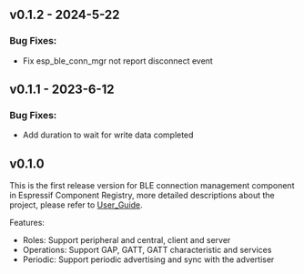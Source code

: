## v0.1.2 - 2024-5-22

### Bug Fixes:

- Fix esp_ble_conn_mgr not report disconnect event

## v0.1.1 - 2023-6-12

### Bug Fixes:

- Add duration to wait for write data completed

## v0.1.0

This is the first release version for BLE connection management component in Espressif Component Registry, more detailed descriptions about the project, please refer to [User_Guide](https://docs.espressif.com/projects/esp-iot-solution/en/latest/bluetooth/ble_conn_mgr.html).

Features:
- Roles: Support peripheral and central, client and server
- Operations: Support GAP, GATT, GATT characteristic and services
- Periodic: Support periodic advertising and sync with the advertiser
